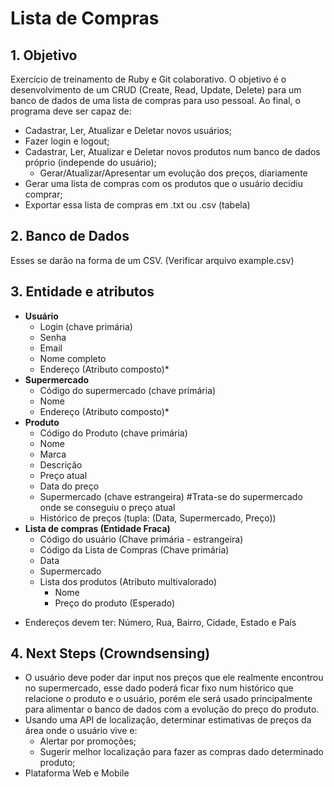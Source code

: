 # Lista de Compras

## 1. Objetivo
Exercício de treinamento de Ruby e Git colaborativo. 
O objetivo é o desenvolvimento de um CRUD (Create, Read, Update, Delete) para um banco de dados de uma lista de compras para uso pessoal. 
Ao final, o programa deve ser capaz de:
- Cadastrar, Ler, Atualizar e Deletar novos usuários;
- Fazer login e logout;
- Cadastrar, Ler, Atualizar e Deletar novos produtos num banco de dados próprio (independe do usuário);
  - Gerar/Atualizar/Apresentar um evolução dos preços, diariamente
- Gerar uma lista de compras com os produtos que o usuário decidiu comprar;
- Exportar essa lista de compras em .txt ou .csv (tabela)

## 2. Banco de Dados
Esses se darão na forma de um CSV. (Verificar arquivo example.csv)

## 3. Entidade e atributos

- **Usuário**
  - Login (chave primária)
  - Senha
  - Email
  - Nome completo
  - Endereço (Atributo composto)*
- **Supermercado**
  - Código do supermercado (chave primária)
  - Nome
  - Endereço (Atributo composto)*
- **Produto**
  - Código do Produto (chave primária)
  - Nome
  - Marca
  - Descrição
  - Preço atual
  - Data do preço
  - Supermercado (chave estrangeira)   #Trata-se do supermercado onde se conseguiu o preço atual
  - Histórico de preços (tupla: (Data, Supermercado, Preço))
- **Lista de compras (Entidade Fraca)**
  - Código do usuário (Chave primária - estrangeira)
  - Código da Lista de Compras (Chave primária)
  - Data
  - Supermercado
  - Lista dos produtos (Atributo multivalorado)
    - Nome
    - Preço do produto (Esperado)

* Endereços devem ter: Número, Rua, Bairro, Cidade, Estado e País

## 4. Next Steps (Crowndsensing)
- O usuário deve poder dar input nos preços que ele realmente encontrou no supermercado, esse dado poderá ficar fixo num histórico que relacione o produto e o usuário, porém ele será usado principalmente para alimentar o banco de dados com a evolução do preço do produto.
- Usando uma API de localização, determinar estimativas de preços da área onde o usuário vive e:
  - Alertar por promoções;
  - Sugerir melhor localização para fazer as compras dado determinado produto;
- Plataforma Web e Mobile
